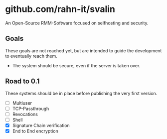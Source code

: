 # github.com/rahn-it/svalin

An Open-Source RMM-Software focused on selfhosting and security.

## Goals

These goals are not reached yet, but are intended to guide the development to eventually reach them.

- The system should be secure, even if the server is taken over.

## Road to 0.1

These systems should be in place before publishing the very first version.

- [ ] Multiuser
- [ ] TCP-Passthrough
- [ ] Revocations
- [ ] Shell
- [X] Signature Chain verification
- [X] End to End encryption